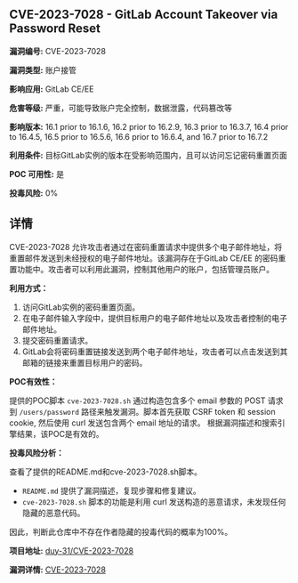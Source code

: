 ## CVE-2023-7028 - GitLab Account Takeover via Password Reset

**漏洞编号:** CVE-2023-7028

**漏洞类型:** 账户接管

**影响应用:** GitLab CE/EE

**危害等级:** 严重，可能导致账户完全控制，数据泄露，代码篡改等

**影响版本:** 16.1 prior to 16.1.6, 16.2 prior to 16.2.9, 16.3 prior to 16.3.7, 16.4 prior to 16.4.5, 16.5 prior to 16.5.6, 16.6 prior to 16.6.4, and 16.7 prior to 16.7.2

**利用条件:** 目标GitLab实例的版本在受影响范围内，且可以访问忘记密码重置页面

**POC 可用性:** 是

**投毒风险:** 0%

## 详情

CVE-2023-7028 允许攻击者通过在密码重置请求中提供多个电子邮件地址，将重置邮件发送到未经授权的电子邮件地址。该漏洞存在于GitLab CE/EE 的密码重置功能中。攻击者可以利用此漏洞，控制其他用户的账户，包括管理员账户。

**利用方式：**

1.  访问GitLab实例的密码重置页面。
2.  在电子邮件输入字段中，提供目标用户的电子邮件地址以及攻击者控制的电子邮件地址。
3.  提交密码重置请求。
4.  GitLab会将密码重置链接发送到两个电子邮件地址，攻击者可以点击发送到其邮箱的链接来重置目标用户的密码。

**POC有效性：**

提供的POC脚本 `cve-2023-7028.sh` 通过构造包含多个 email 参数的 POST 请求到 `/users/password` 路径来触发漏洞。脚本首先获取 CSRF token 和 session cookie, 然后使用 curl 发送包含两个 email 地址的请求。
根据漏洞描述和搜索引擎结果，该POC是有效的。

**投毒风险分析：**

查看了提供的README.md和cve-2023-7028.sh脚本。

*   `README.md` 提供了漏洞描述，复现步骤和修复建议。
*   `cve-2023-7028.sh` 脚本的功能是利用 curl 发送构造的恶意请求，未发现任何隐藏的恶意代码。

因此，判断此仓库中不存在作者隐藏的投毒代码的概率为100%。

**项目地址:** [duy-31/CVE-2023-7028](https://github.com/duy-31/CVE-2023-7028)

**漏洞详情:** [CVE-2023-7028](https://nvd.nist.gov/vuln/detail/CVE-2023-7028)